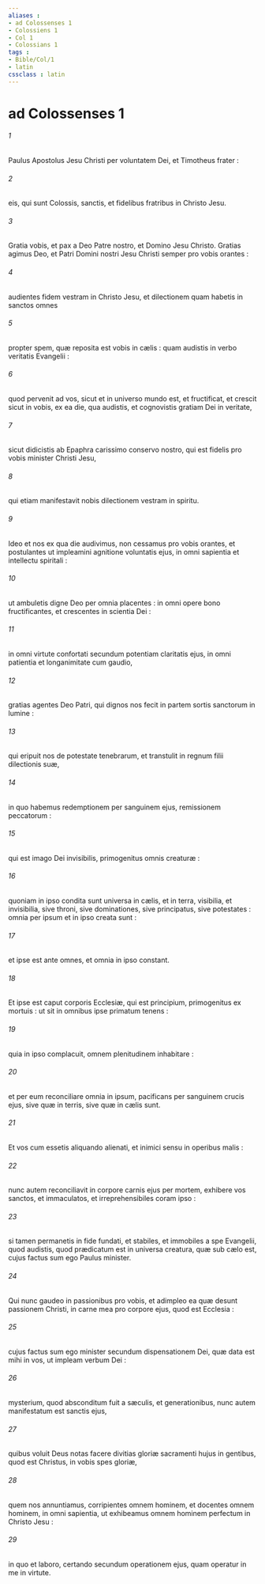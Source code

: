```yaml
---
aliases : 
- ad Colossenses 1
- Colossiens 1
- Col 1
- Colossians 1
tags : 
- Bible/Col/1
- latin
cssclass : latin
---
```


# ad Colossenses 1

###### 1
Paulus Apostolus Jesu Christi per voluntatem Dei, et Timotheus frater :
###### 2
eis, qui sunt Colossis, sanctis, et fidelibus fratribus in Christo Jesu.
###### 3
Gratia vobis, et pax a Deo Patre nostro, et Domino Jesu Christo. Gratias agimus Deo, et Patri Domini nostri Jesu Christi semper pro vobis orantes :
###### 4
audientes fidem vestram in Christo Jesu, et dilectionem quam habetis in sanctos omnes
###### 5
propter spem, quæ reposita est vobis in cælis : quam audistis in verbo veritatis Evangelii :
###### 6
quod pervenit ad vos, sicut et in universo mundo est, et fructificat, et crescit sicut in vobis, ex ea die, qua audistis, et cognovistis gratiam Dei in veritate,
###### 7
sicut didicistis ab Epaphra carissimo conservo nostro, qui est fidelis pro vobis minister Christi Jesu,
###### 8
qui etiam manifestavit nobis dilectionem vestram in spiritu.
###### 9
Ideo et nos ex qua die audivimus, non cessamus pro vobis orantes, et postulantes ut impleamini agnitione voluntatis ejus, in omni sapientia et intellectu spiritali :
###### 10
ut ambuletis digne Deo per omnia placentes : in omni opere bono fructificantes, et crescentes in scientia Dei :
###### 11
in omni virtute confortati secundum potentiam claritatis ejus, in omni patientia et longanimitate cum gaudio,
###### 12
gratias agentes Deo Patri, qui dignos nos fecit in partem sortis sanctorum in lumine :
###### 13
qui eripuit nos de potestate tenebrarum, et transtulit in regnum filii dilectionis suæ,
###### 14
in quo habemus redemptionem per sanguinem ejus, remissionem peccatorum :
###### 15
qui est imago Dei invisibilis, primogenitus omnis creaturæ :
###### 16
quoniam in ipso condita sunt universa in cælis, et in terra, visibilia, et invisibilia, sive throni, sive dominationes, sive principatus, sive potestates : omnia per ipsum et in ipso creata sunt :
###### 17
et ipse est ante omnes, et omnia in ipso constant.
###### 18
Et ipse est caput corporis Ecclesiæ, qui est principium, primogenitus ex mortuis : ut sit in omnibus ipse primatum tenens :
###### 19
quia in ipso complacuit, omnem plenitudinem inhabitare :
###### 20
et per eum reconciliare omnia in ipsum, pacificans per sanguinem crucis ejus, sive quæ in terris, sive quæ in cælis sunt.
###### 21
Et vos cum essetis aliquando alienati, et inimici sensu in operibus malis :
###### 22
nunc autem reconciliavit in corpore carnis ejus per mortem, exhibere vos sanctos, et immaculatos, et irreprehensibiles coram ipso :
###### 23
si tamen permanetis in fide fundati, et stabiles, et immobiles a spe Evangelii, quod audistis, quod prædicatum est in universa creatura, quæ sub cælo est, cujus factus sum ego Paulus minister.
###### 24
Qui nunc gaudeo in passionibus pro vobis, et adimpleo ea quæ desunt passionem Christi, in carne mea pro corpore ejus, quod est Ecclesia :
###### 25
cujus factus sum ego minister secundum dispensationem Dei, quæ data est mihi in vos, ut impleam verbum Dei :
###### 26
mysterium, quod absconditum fuit a sæculis, et generationibus, nunc autem manifestatum est sanctis ejus,
###### 27
quibus voluit Deus notas facere divitias gloriæ sacramenti hujus in gentibus, quod est Christus, in vobis spes gloriæ,
###### 28
quem nos annuntiamus, corripientes omnem hominem, et docentes omnem hominem, in omni sapientia, ut exhibeamus omnem hominem perfectum in Christo Jesu :
###### 29
in quo et laboro, certando secundum operationem ejus, quam operatur in me in virtute.

